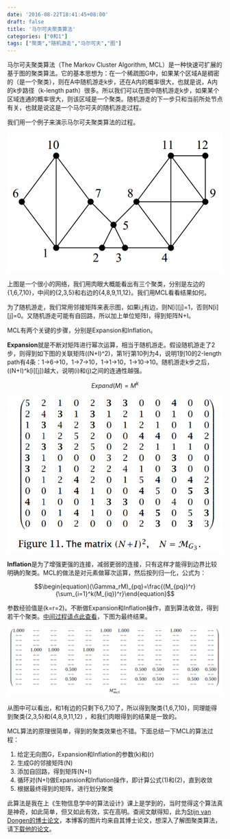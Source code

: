 ```yaml
---
date: '2016-08-22T18:41:45+08:00'
draft: false
title: '马尔可夫聚类算法'
categories: ["0和1"]
tags: ["聚类","随机游走","马尔可夫","图"]
---
```

马尔可夫聚类算法（The Markov Cluster Algorithm, MCL）是一种快速可扩展的基于图的聚类算法。它的基本思想为：在一个稀疏图G中，如果某个区域A是稠密的（是一个聚类），则在A中随机游走k步，还在A内的概率很大，也就是说，A内的k步路径（k-length path）很多。所以我们可以在图中随机游走k步，如果某个区域连通的概率很大，则该区域是一个聚类。随机游走的下一步只和当前所处节点有关，也就是说这是一个马尔可夫的随机游走过程。

我们用一个例子来演示马尔可夫聚类算法的过程。

![mcl-1](mcl-1.png)

上图是一个很小的网络，我们用肉眼大概能看出有三个聚类，分别是左边的{1,6,7,10}，中间的{2,3,5}和右边的{4,8,9,11,12}。我们用MCL看看结果如何。

为了随机游走，我们常用邻接矩阵来表示图，如果i,j有边，则N[i][j]=1，否则N[i][j]=0。又随机游走可能有自回路，所以加上单位矩阵I，得到矩阵N+I。

MCL有两个关键的步骤，分别是Expansion和Inflation。

**Expansion**就是不断对矩阵进行幂次运算，相当于随机游走。假设随机游走了2步，则得到如下图的关联矩阵\((N+I)^2\)，第1行第10列为4，说明1到10的2-length path有4条：1→6→10，1→7→10，1→1→10，1→10→10。随机游走k步之后，\((N+I)^k[i][j]\)越大，说明\(i\)和\(j\)之间的连通性越强。

$$\begin{equation}Expand(M)=M^k\end{equation}$$

![mcl-2](mcl-2.png)

**Inflation**是为了增强更强的连接，减弱更弱的连接，只有这样才能得到边界比较明确的聚类。MCL的做法是对元素做幂次运算，然后按列归一化，公式为：

$$\begin{equation}(\Gamma_rM)_{pq}=\frac{(M_{pq})^r}{\sum_{i=1}^k(M_{iq})^r}\end{equation}$$

参数经验值是\(k=r=2\)。不断做Expansion和Inflation操作，直到算法收敛，得到若干个聚类。[中间过程请点此查看](mcl-3.pdf)，下图为最终结果。

![mcl-4](mcl-4.png)

从图中可以看出，和1有边的只剩下6,7,10了，所以得到聚类{1,6,7,10}，同理能得到聚类{2,3,5}和{4,8,9,11,12} ，和我们肉眼得到的结果是一致的。

MCL算法的原理很简单，得到的聚类效果也不错。下面总结一下MCL的算法过程：

1. 给定无向图G，Expansion和Inflation的参数\(k\)和\(r\)
2. 生成G的邻接矩阵\(N\)
3. 添加自回路，得到矩阵\(N+I\)
4. 循环对\(N+I\)做Expansion和Inflation操作，即计算公式(1)和(2)，直到收敛
5. 根据最终得到的矩阵，进行划分聚类

此算法是我在上《生物信息学中的算法设计》课上是学到的，当时觉得这个算法真是神奇，如此简单，但又如此有效，实在高明。查阅文献得知，此为[Stijn van Dongen的博士论文](http://www.micans.org/mcl/)，本博客的图片均来自其博士论文，想深入了解图聚类算法，请[下载他的论文](http://micans.org/mcl/lit/svdthesis.pdf.gz)。

